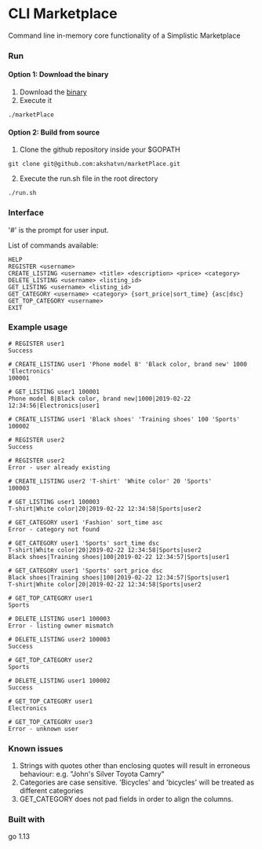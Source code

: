 # CLI Marketplace
Command line in-memory core functionality of a Simplistic Marketplace

### Run
#### Option 1: Download the binary
1. Download the [binary](https://github.com/akshatvn/marketPlace/blob/main/marketPlace)
2. Execute it
```shell script
./marketPlace
```
#### Option 2: Build from source
1. Clone the github repository inside your $GOPATH
```shell script
git clone git@github.com:akshatvn/marketPlace.git
```
2. Execute the run.sh file in the root directory
```shell script
./run.sh
``` 


### Interface
'#' is the prompt for user input.

List of commands available:
```shell script
HELP
REGISTER <username>
CREATE_LISTING <username> <title> <description> <price> <category>
DELETE_LISTING <username> <listing_id>
GET_LISTING <username> <listing_id>
GET_CATEGORY <username> <category> {sort_price|sort_time} {asc|dsc}
GET_TOP_CATEGORY <username>
EXIT

```



### Example usage
```shell script
# REGISTER user1
Success

# CREATE_LISTING user1 'Phone model 8' 'Black color, brand new' 1000 'Electronics'
100001

# GET_LISTING user1 100001
Phone model 8|Black color, brand new|1000|2019-02-22 12:34:56|Electronics|user1

# CREATE_LISTING user1 'Black shoes' 'Training shoes' 100 'Sports'
100002

# REGISTER user2
Success

# REGISTER user2
Error - user already existing

# CREATE_LISTING user2 'T-shirt' 'White color' 20 'Sports'
100003

# GET_LISTING user1 100003
T-shirt|White color|20|2019-02-22 12:34:58|Sports|user2

# GET_CATEGORY user1 'Fashion' sort_time asc
Error - category not found

# GET_CATEGORY user1 'Sports' sort_time dsc
T-shirt|White color|20|2019-02-22 12:34:58|Sports|user2
Black shoes|Training shoes|100|2019-02-22 12:34:57|Sports|user1

# GET_CATEGORY user1 'Sports' sort_price dsc
Black shoes|Training shoes|100|2019-02-22 12:34:57|Sports|user1
T-shirt|White color|20|2019-02-22 12:34:58|Sports|user2

# GET_TOP_CATEGORY user1
Sports

# DELETE_LISTING user1 100003
Error - listing owner mismatch

# DELETE_LISTING user2 100003
Success

# GET_TOP_CATEGORY user2
Sports

# DELETE_LISTING user1 100002
Success

# GET_TOP_CATEGORY user1
Electronics

# GET_TOP_CATEGORY user3
Error - unknown user

```

### Known issues
1. Strings with quotes other than enclosing quotes will result in erroneous behaviour: e.g. "John's Silver Toyota Camry"
2. Categories are case sensitive. 'Bicycles' and 'bicycles' will be treated as different categories
3. GET_CATEGORY does not pad fields in order to align the columns.

### Built with
go 1.13



